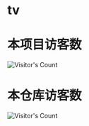 # tv

# 本项目访客数
![Visitor's Count](https://komarev.com/ghpvc/?username=hero1898&color=brightgreen)

# 本仓库访客数
![Visitor's Count](https://profile-counter.glitch.me/hero1898_TV/count.svg)
